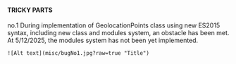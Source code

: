 #### TRICKY PARTS ###

no.1 
	During implementation of GeolocationPoints class using new ES2015 syntax,
	including new class and modules system, an obstacle has been met. At 5/12/2025,
	the modules system has not been yet implemented. 
	
	![Alt text](misc/bugNo1.jpg?raw=true "Title")
